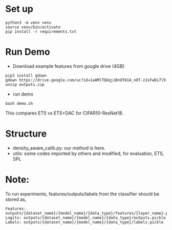 # Set up
```
python3 -m venv venv
source venv/bin/activate
pip install -r requirements.txt
```

# Run Demo
- Download example features from google drive (4GB)
```
pip3 install gdown
gdown https://drive.google.com/uc?id=1aAMlTQUqjiBnUT814_nOT-z2sFwDi7l9
unzip outputs.zip
```
- run demo
```
bash demo.sh
```
This compares ETS vs ETS+DAC for CIFAR10-ResNet18.

# Structure
- density_aware_calib.py: our method is here.
- utils: some codes imported by others and modified, for evaluation, ETS, SPL

# Note:
To run experiments, features/outputs/labels from the classifier should be stored as,
```
Features: outputs/{dataset_name}/{model_name}/{data_type}/features/{layer_name}.pickle
Logits: outputs/{dataset_name}/{model_name}/{data_type}/outputs.pickle
Labels: outputs/{dataset_name}/{model_name}/{data_type}/labels.pickle
```